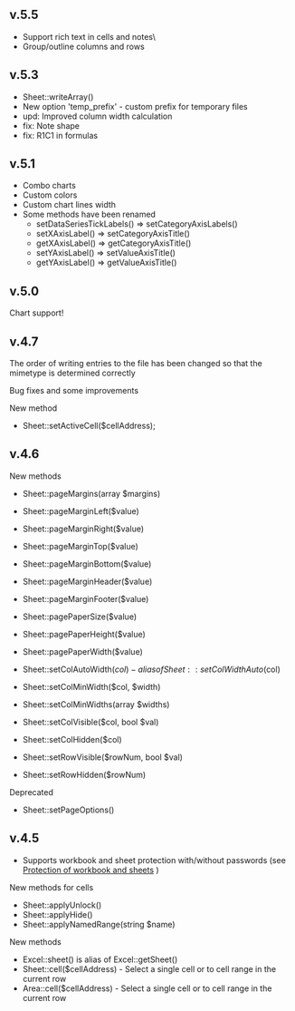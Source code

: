 ## v.5.5

* Support rich text in cells and notes\
* Group/outline columns and rows

## v.5.3

* Sheet::writeArray()
* New option 'temp_prefix' - custom prefix for temporary files
* upd: Improved column width calculation
* fix: Note shape
* fix: R1C1 in formulas

## v.5.1

* Combo charts
* Custom colors
* Custom chart lines width
* Some methods have been renamed
  * setDataSeriesTickLabels() => setCategoryAxisLabels()
  * setXAxisLabel() => setCategoryAxisTitle()
  * getXAxisLabel() => getCategoryAxisTitle()
  * setYAxisLabel() => setValueAxisTitle()
  * getYAxisLabel() => getValueAxisTitle()

## v.5.0

Chart support!

## v.4.7

The order of writing entries to the file has been changed so that the mimetype is determined correctly

Bug fixes and some improvements

New method
* Sheet::setActiveCell($cellAddress);

## v.4.6

New methods
* Sheet::pageMargins(array $margins)
* Sheet::pageMarginLeft($value)
* Sheet::pageMarginRight($value)
* Sheet::pageMarginTop($value)
* Sheet::pageMarginBottom($value)
* Sheet::pageMarginHeader($value)
* Sheet::pageMarginFooter($value)

* Sheet::pagePaperSize($value)
* Sheet::pagePaperHeight($value)
* Sheet::pagePaperWidth($value)

* Sheet::setColAutoWidth($col) - alias of Sheet::setColWidthAuto($col)
* Sheet::setColMinWidth($col, $width)
* Sheet::setColMinWidths(array $widths)
* Sheet::setColVisible($col, bool $val)
* Sheet::setColHidden($col)

* Sheet::setRowVisible($rowNum, bool $val)
* Sheet::setRowHidden($rowNum)

Deprecated
* Sheet::setPageOptions()

## v.4.5

* Supports workbook and sheet protection with/without passwords (see [Protection of workbook and sheets](/docs/05-protection.md) )

New methods for cells
* Sheet::applyUnlock()
* Sheet::applyHide()
* Sheet::applyNamedRange(string $name)

New methods
* Excel::sheet() is alias of Excel::getSheet()
* Sheet::cell($cellAddress) - Select a single cell or to cell range in the current row
* Area::cell($cellAddress) - Select a single cell or to cell range in the current row
